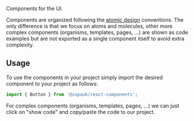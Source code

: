 Components for the UI.

Components are organized following the [atomic design](http://bradfrost.com/blog/post/atomic-web-design/) conventions.
The only difference is that we focus on atoms and molecules, other more complex components (organisms, templates, pages, ...) are
shown as code examples but are not exported as a single component itself to avoid extra complexity.

## Usage

To use the components in your project simply import the desired component to your project as follows:

```js static
import { Button } from '@zopauk/react-components';
```

For complex components (organisms, templates, pages, ...) we can just click on "show code" and copy/paste the code to our project.
